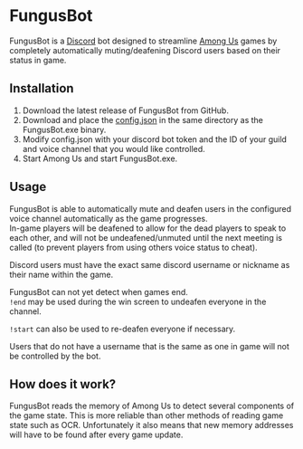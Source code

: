 # FungusBot

FungusBot is a [Discord](https://discord.com/) bot designed to streamline [Among Us](http://www.innersloth.com/gameAmongUs.php) games by completely automatically muting/deafening Discord users based on their status in game.

## Installation

1. Download the latest release of FungusBot from GitHub.
2. Download and place the [config.json](config.json) in the same directory as the FungusBot.exe binary.
3. Modify config.json with your discord bot token and the ID of your guild and voice channel that you would like controlled.
4. Start Among Us and start FungusBot.exe.

## Usage

FungusBot is able to automatically mute and deafen users in the configured voice channel automatically as the game progresses.  
In-game players will be deafened to allow for the dead players to speak to each other, and will not be undeafened/unmuted until the next meeting is called (to prevent players from using others voice status to cheat).

Discord users must have the exact same discord username or nickname as their name within the game.

FungusBot can not yet detect when games end.  
`!end` may be used during the win screen to undeafen everyone in the channel.

`!start` can also be used to re-deafen everyone if necessary.

Users that do not have a username that is the same as one in game will not be controlled by the bot.

## How does it work?

FungusBot reads the memory of Among Us to detect several components of the game state. This is more reliable than other methods of reading game state such as OCR. Unfortunately it also means that new memory addresses will have to be found after every game update.